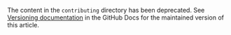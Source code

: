 The content in the `contributing` directory has been deprecated. See [Versioning documentation](https://docs.github.com/en/contributing/writing-for-github-docs/versioning-documentation#versioning-with-liquid-conditional-operators) in the GitHub Docs for the maintained version of this article.
